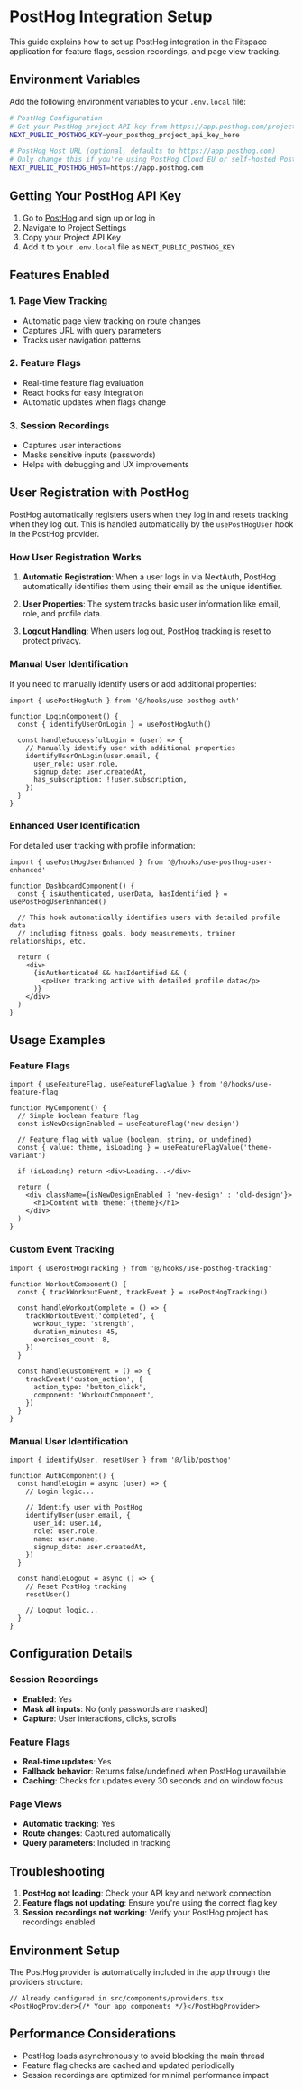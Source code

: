 # PostHog Integration Setup

This guide explains how to set up PostHog integration in the Fitspace application for feature flags, session recordings, and page view tracking.

## Environment Variables

Add the following environment variables to your `.env.local` file:

```bash
# PostHog Configuration
# Get your PostHog project API key from https://app.posthog.com/project/settings
NEXT_PUBLIC_POSTHOG_KEY=your_posthog_project_api_key_here

# PostHog Host URL (optional, defaults to https://app.posthog.com)
# Only change this if you're using PostHog Cloud EU or self-hosted PostHog
NEXT_PUBLIC_POSTHOG_HOST=https://app.posthog.com
```

## Getting Your PostHog API Key

1. Go to [PostHog](https://app.posthog.com) and sign up or log in
2. Navigate to Project Settings
3. Copy your Project API Key
4. Add it to your `.env.local` file as `NEXT_PUBLIC_POSTHOG_KEY`

## Features Enabled

### 1. Page View Tracking

- Automatic page view tracking on route changes
- Captures URL with query parameters
- Tracks user navigation patterns

### 2. Feature Flags

- Real-time feature flag evaluation
- React hooks for easy integration
- Automatic updates when flags change

### 3. Session Recordings

- Captures user interactions
- Masks sensitive inputs (passwords)
- Helps with debugging and UX improvements

## User Registration with PostHog

PostHog automatically registers users when they log in and resets tracking when they log out. This is handled automatically by the `usePostHogUser` hook in the PostHog provider.

### How User Registration Works

1. **Automatic Registration**: When a user logs in via NextAuth, PostHog automatically identifies them using their email as the unique identifier.

2. **User Properties**: The system tracks basic user information like email, role, and profile data.

3. **Logout Handling**: When users log out, PostHog tracking is reset to protect privacy.

### Manual User Identification

If you need to manually identify users or add additional properties:

```tsx
import { usePostHogAuth } from '@/hooks/use-posthog-auth'

function LoginComponent() {
  const { identifyUserOnLogin } = usePostHogAuth()

  const handleSuccessfulLogin = (user) => {
    // Manually identify user with additional properties
    identifyUserOnLogin(user.email, {
      user_role: user.role,
      signup_date: user.createdAt,
      has_subscription: !!user.subscription,
    })
  }
}
```

### Enhanced User Identification

For detailed user tracking with profile information:

```tsx
import { usePostHogUserEnhanced } from '@/hooks/use-posthog-user-enhanced'

function DashboardComponent() {
  const { isAuthenticated, userData, hasIdentified } = usePostHogUserEnhanced()

  // This hook automatically identifies users with detailed profile data
  // including fitness goals, body measurements, trainer relationships, etc.

  return (
    <div>
      {isAuthenticated && hasIdentified && (
        <p>User tracking active with detailed profile data</p>
      )}
    </div>
  )
}
```

## Usage Examples

### Feature Flags

```tsx
import { useFeatureFlag, useFeatureFlagValue } from '@/hooks/use-feature-flag'

function MyComponent() {
  // Simple boolean feature flag
  const isNewDesignEnabled = useFeatureFlag('new-design')

  // Feature flag with value (boolean, string, or undefined)
  const { value: theme, isLoading } = useFeatureFlagValue('theme-variant')

  if (isLoading) return <div>Loading...</div>

  return (
    <div className={isNewDesignEnabled ? 'new-design' : 'old-design'}>
      <h1>Content with theme: {theme}</h1>
    </div>
  )
}
```

### Custom Event Tracking

```tsx
import { usePostHogTracking } from '@/hooks/use-posthog-tracking'

function WorkoutComponent() {
  const { trackWorkoutEvent, trackEvent } = usePostHogTracking()

  const handleWorkoutComplete = () => {
    trackWorkoutEvent('completed', {
      workout_type: 'strength',
      duration_minutes: 45,
      exercises_count: 8,
    })
  }

  const handleCustomEvent = () => {
    trackEvent('custom_action', {
      action_type: 'button_click',
      component: 'WorkoutComponent',
    })
  }
}
```

### Manual User Identification

```tsx
import { identifyUser, resetUser } from '@/lib/posthog'

function AuthComponent() {
  const handleLogin = async (user) => {
    // Login logic...

    // Identify user with PostHog
    identifyUser(user.email, {
      user_id: user.id,
      role: user.role,
      name: user.name,
      signup_date: user.createdAt,
    })
  }

  const handleLogout = async () => {
    // Reset PostHog tracking
    resetUser()

    // Logout logic...
  }
}
```

## Configuration Details

### Session Recordings

- **Enabled**: Yes
- **Mask all inputs**: No (only passwords are masked)
- **Capture**: User interactions, clicks, scrolls

### Feature Flags

- **Real-time updates**: Yes
- **Fallback behavior**: Returns false/undefined when PostHog unavailable
- **Caching**: Checks for updates every 30 seconds and on window focus

### Page Views

- **Automatic tracking**: Yes
- **Route changes**: Captured automatically
- **Query parameters**: Included in tracking

## Troubleshooting

1. **PostHog not loading**: Check your API key and network connection
2. **Feature flags not updating**: Ensure you're using the correct flag key
3. **Session recordings not working**: Verify your PostHog project has recordings enabled

## Environment Setup

The PostHog provider is automatically included in the app through the providers structure:

```tsx
// Already configured in src/components/providers.tsx
<PostHogProvider>{/* Your app components */}</PostHogProvider>
```

## Performance Considerations

- PostHog loads asynchronously to avoid blocking the main thread
- Feature flag checks are cached and updated periodically
- Session recordings are optimized for minimal performance impact
